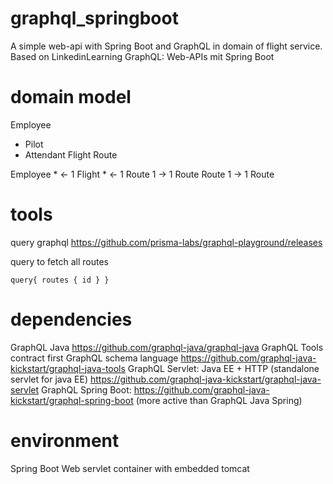 # graphql_springboot
A simple web-api with Spring Boot and GraphQL in domain of flight service. Based on LinkedinLearning 
GraphQL: Web-APIs mit Spring Boot


# domain model
Employee
 - Pilot
 - Attendant
Flight
Route

Employee * <- 1 Flight * <- 1 Route
                       1 -> 1 Route
                              Route 1 -> 1 Route




# tools
query graphql
https://github.com/prisma-labs/graphql-playground/releases

query to fetch all routes

`query{
  routes {
    id
  }
}`

# dependencies

GraphQL Java  https://github.com/graphql-java/graphql-java
GraphQL Tools contract first GraphQL schema language https://github.com/graphql-java-kickstart/graphql-java-tools
GraphQL Servlet: Java EE + HTTP (standalone servlet for java EE) https://github.com/graphql-java-kickstart/graphql-java-servlet
GraphQL Spring Boot: https://github.com/graphql-java-kickstart/graphql-spring-boot (more active than GraphQL Java Spring)

# environment
Spring Boot Web servlet container with embedded tomcat